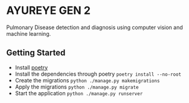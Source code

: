 # AYUREYE GEN 2

Pulmonary Disease detection and diagnosis using computer vision and machine learning.

## Getting Started

- Install [poetry](https://python-poetry.org/)
- Install the dependencies through poetry
    `poetry install --no-root`
- Create the migrations
    `python ./manage.py makemigrations`
- Apply the migrations
    `python ./manage.py migrate`
- Start the application
    `python ./manage.py runserver`

